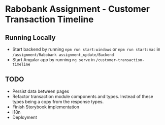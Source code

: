 # Rabobank Assignment - Customer Transaction Timeline

## Running Locally
- Start backend by running `npm run start:windows` or `npm run start:mac` in `/assignment/Rabobank assignment_update/Backend`
- Start Angular app by running `ng serve` in `/customer-transaction-timeline`

## TODO
- Persist data between pages
- Refactor transaction module components and types. Instead of these types being a copy from the response types.
- Finish Storybook implementation
- i18n
- Deployment